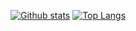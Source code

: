  [![Github stats](https://github-readme-stats.vercel.app/api?username=gayakps&show_icons=true&theme=dark&count_private=true&include_all_commits=true)](#)
 [![Top Langs](https://github-readme-stats.vercel.app/api/top-langs/?username=gayakps&layout=compact&theme=dark&langs_count=100)](#)

<!---
gayakps/gayakps is a ✨ special ✨ repository because its `README.md` (this file) appears on your GitHub profile.
You can click the Preview link to take a look at your changes.
--->
